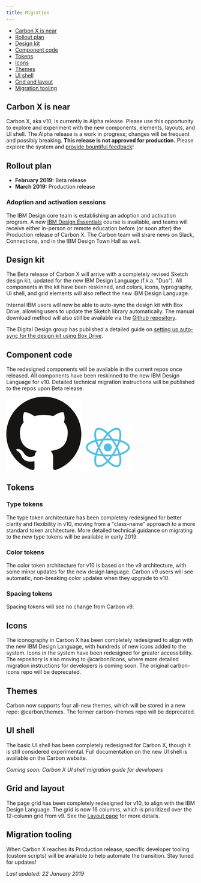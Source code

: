 ```yaml
---
title: Migration
---
```


<anchor-links>
<ul>
  <li><a data-scroll href="#carbon-x-is-near">Carbon X is near</a></li>
  <li><a data-scroll href="#rollout-plan">Rollout plan</a></li>
  <li><a data-scroll href="#design-kit">Design kit</a></li>
  <li><a data-scroll href="#component-code">Component code</a></li>
  <li><a data-scroll href="#tokens">Tokens</a></li>
  <li><a data-scroll href="#icons">Icons</a></li>
  <li><a data-scroll href="#themes">Themes</a></li>
  <li><a data-scroll href="#ui-shell">UI shell</a></li>
  <li><a data-scroll href="#grid-and-layout">Grid and layout</a></li>
  <li><a data-scroll href="#migration-tooling">Migration tooling</a></li>
</ul>
</anchor-links>

## Carbon X is near

Carbon X, aka v10, is currently in Alpha release. Please use this opportunity to explore and experiment with the new components, elements, layouts, and UI shell. The Alpha release is a work in progress; changes will be frequent and possibly breaking. **This release is not approved for production.** Please explore the system and [provide bountiful feedback](/help/support#github-issues)!

## Rollout plan

- **February 2019:** Beta release
- **March 2019:** Production release

### Adoption and activation sessions

<p>The IBM Design core team is establishing an adoption and activation program. A new <a href="https://w3.ibm.com/design/essentials" target="blank">IBM Design Essentials</a> course is available, and teams will receive either in-person or remote education before (or soon after) the Production release of Carbon X. The Carbon team will share news on Slack, Connections, and in the IBM Design Town Hall as well.</p>

## Design kit

The Beta release of Carbon X will arrive with a completely revised Sketch design kit, updated for the new IBM Design Language (f.k.a. "Duo"). All components in the kit have been reskinned, and colors, icons, typrography, UI shell, and grid elements will also reflect the new IBM Design Language.

Internal IBM users will now be able to auto-sync the design kit with Box Drive, allowing users to update the Sketch library automatically. The manual download method will also still be available via the [Github repository](https://github.com/IBM/carbon-design-kit).

The Digital Design group has published a detailed guide on [setting up auto-sync for the design kit using Box Drive](https://www.ibm.com/standards/web/design-kit/).

## Component code

The redesigned components will be available in the current repos once released. All components have been reskinned to the new IBM Design Language for v10. Detailed technical migration instructions will be published to the repos upon Beta release.


<grid-wrapper className="tile--resource--no-margin" col_lg="8" flex="true" bleed="true">
<clickable-tile
    title="Carbon Components"
    href="https://github.com/ibm/carbon-components"
    type="resource"
    >
    <img src="images/github-icon.png" alt="Carbon Component Library" />
</clickable-tile>
<clickable-tile
    title="Carbon Components React"
    href="https://github.com/ibm/carbon-components-react"
    type="resource"
    >
    <img src="images/react-icon.png" alt="Carbon Components React" />
</clickable-tile>
</grid-wrapper>


## Tokens

### Type tokens
The type token architecture has been completely redesigned for better clarity and flexibility in v10, moving from a "class-name" approach to a more standard token architecture. More detailed technical guidance on migrating to the new type tokens will be available in early 2019.


### Color tokens
The color token architecture for v10 is based on the v9 architecture, with some minor updates for the new design language. Carbon v9 users will see automatic, non-breaking color updates when they upgrade to v10.

### Spacing tokens
Spacing tokens will see no change from Carbon v9.

## Icons

The iconography in Carbon X has been completely redesigned to align with the new IBM Design Language, with hundreds of new icons added to the system. Icons in the system have been redesigned for greater accessibility. The repository is also moving to @carbon/icons, where more detailed migration instructions for developers is coming soon. The original carbon-icons repo will be deprecated.

## Themes

Carbon now supports four all-new themes, which will be stored in a new repo: @carbon/themes. The former carbon-themes repo will be deprecated.

## UI shell

The basic UI shell has been completely redesigned for Carbon X, though it is still considered experimental. Full documentation on the new UI shell is available on the Carbon website.

_Coming soon: Carbon X UI shell migration guide for developers_

## Grid and layout

The page grid has been completely redesigned for v10, to align with the IBM Design Language. The grid is now 16 columns, which is prioritized over the 12-column grid from v9. See the [Layout page](/guidelines/layout) for more details.

## Migration tooling

When Carbon X reaches its Production release, specific developer tooling (custom scripts) will be available to help automate the transition. Stay tuned for updates!

_Last updated: 22 January 2019_

